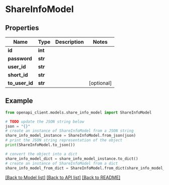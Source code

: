 # ShareInfoModel


## Properties

Name | Type | Description | Notes
------------ | ------------- | ------------- | -------------
**id** | **int** |  | 
**password** | **str** |  | 
**user_id** | **str** |  | 
**short_id** | **str** |  | 
**to_user_id** | **str** |  | [optional] 

## Example

```python
from openapi_client.models.share_info_model import ShareInfoModel

# TODO update the JSON string below
json = "{}"
# create an instance of ShareInfoModel from a JSON string
share_info_model_instance = ShareInfoModel.from_json(json)
# print the JSON string representation of the object
print(ShareInfoModel.to_json())

# convert the object into a dict
share_info_model_dict = share_info_model_instance.to_dict()
# create an instance of ShareInfoModel from a dict
share_info_model_from_dict = ShareInfoModel.from_dict(share_info_model_dict)
```
[[Back to Model list]](../README.md#documentation-for-models) [[Back to API list]](../README.md#documentation-for-api-endpoints) [[Back to README]](../README.md)


